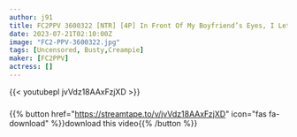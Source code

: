 ```yaml
---
author: j91
title: FC2PPV 3600322 [NTR] [4P] In Front Of My Boyfriend’s Eyes, I Let My Staff Sleep With A Young Busty Girlfriend, And While Watching The Scene, I Look Forward To That Girl With Over 1000 Reviews In The Top Seller’s Video And [Creampie Intercourse]
date: 2023-07-21T02:10:00Z
image: "FC2-PPV-3600322.jpg"
tags: [Uncensored, Busty,Creampie]
maker: [FC2PPV]
actress: []
---
```



{{< youtubepl jvVdz18AAxFzjXD >}}
###

{{% button href="https://streamtape.to/v/jvVdz18AAxFzjXD" icon="fas fa-download" %}}download this video{{% /button %}}

